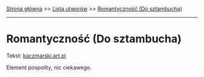 [Strona główna](../index.md) >> [Lista utworów](../list.md) >> [Romantyczność (Do sztambucha)](517.md)

---

# Romantyczność (Do sztambucha)

Tekst: [kaczmarski.art.pl](https://www.kaczmarski.art.pl/tworczosc/wiersze/romantycznosc-do-sztambucha/)

Element pospolity, nic ciekawego.
